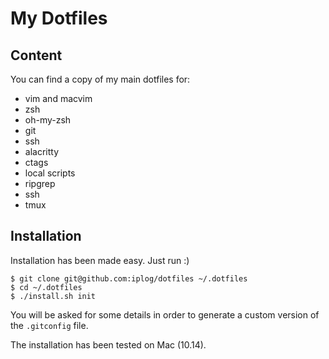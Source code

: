 # My Dotfiles

## Content

You can find a copy of my main dotfiles for:

- vim and macvim
- zsh
- oh-my-zsh
- git
- ssh
- alacritty
- ctags
- local scripts
- ripgrep
- ssh
- tmux

## Installation

Installation has been made easy. Just run :)

    $ git clone git@github.com:iplog/dotfiles ~/.dotfiles
    $ cd ~/.dotfiles
    $ ./install.sh init

You will be asked for some details in order to generate a custom version of the
`.gitconfig` file.

The installation has been tested on Mac (10.14).
